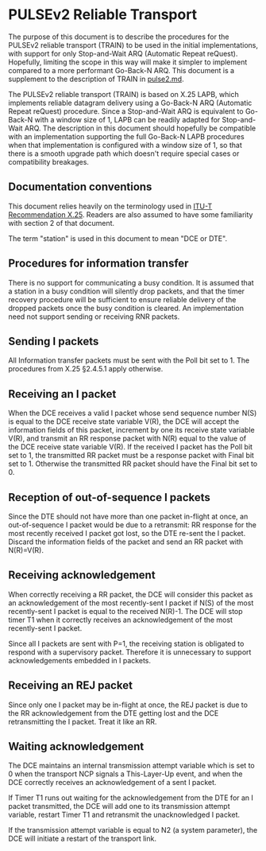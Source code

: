 PULSEv2 Reliable Transport
==========================

The purpose of this document is to describe the procedures for the PULSEv2
reliable transport (TRAIN) to be used in the initial implementations, with
support for only Stop-and-Wait ARQ (Automatic Repeat reQuest). Hopefully,
limiting the scope in this way will make it simpler to implement compared to a
more performant Go-Back-N ARQ. This document is a supplement to the description
of TRAIN in [pulse2.md](pulse2.md).

The PULSEv2 reliable transport (TRAIN) is based on X.25 LAPB, which implements
reliable datagram delivery using a Go-Back-N ARQ (Automatic Repeat reQuest)
procedure. Since a Stop-and-Wait ARQ is equivalent to Go-Back-N with a window
size of 1, LAPB can be readily adapted for Stop-and-Wait ARQ. The description in
this document should hopefully be compatible with an implementation supporting
the full Go-Back-N LAPB procedures when that implementation is configured with a
window size of 1, so that there is a smooth upgrade path which doesn't require
special cases or compatibility breakages.

Documentation conventions
-------------------------

This document relies heavily on the terminology used in [ITU-T Recommendation
X.25](https://www.itu.int/rec/T-REC-X.25-199610-I/en). Readers are also assumed
to have some familiarity with section 2 of that document.

The term "station" is used in this document to mean "DCE or DTE".

Procedures for information transfer
-----------------------------------

There is no support for communicating a busy condition. It is assumed that a
station in a busy condition will silently drop packets, and that the timer
recovery procedure will be sufficient to ensure reliable delivery of the dropped
packets once the busy condition is cleared. An implementation need not support
sending or receiving RNR packets.

Sending I packets
-----------------

All Information transfer packets must be sent with the Poll bit set to 1. The
procedures from X.25 §2.4.5.1 apply otherwise.

Receiving an I packet
---------------------

When the DCE receives a valid I packet whose send sequence number N(S) is equal
to the DCE receive state variable V(R), the DCE will accept the information
fields of this packet, increment by one its receive state variable V(R), and
transmit an RR response packet with N(R) equal to the value of the DCE receive
state variable V(R). If the received I packet has the Poll bit set to 1, the
transmitted RR packet must be a response packet with Final bit set to 1.
Otherwise the transmitted RR packet should have the Final bit set to 0.

Reception of out-of-sequence I packets
--------------------------------------

Since the DTE should not have more than one packet in-flight at once, an
out-of-sequence I packet would be due to a retransmit: RR response for the most
recently received I packet got lost, so the DTE re-sent the I packet. Discard
the information fields of the packet and send an RR packet with N(R)=V(R).

Receiving acknowledgement
-------------------------

When correctly receiving a RR packet, the DCE will consider this packet as an
acknowledgement of the most recently-sent I packet if N(S) of the most
recently-sent I packet is equal to the received N(R)-1. The DCE will stop timer
T1 when it correctly receives an acknowledgement of the most recently-sent I
packet.

Since all I packets are sent with P=1, the receiving station is obligated to
respond with a supervisory packet. Therefore it is unnecessary to support
acknowledgements embedded in I packets.

Receiving an REJ packet
-----------------------

Since only one I packet may be in-flight at once, the REJ packet is due to the
RR acknowledgement from the DTE getting lost and the DCE retransmitting the I
packet. Treat it like an RR.

Waiting acknowledgement
-----------------------

The DCE maintains an internal transmission attempt variable which is set to 0
when the transport NCP signals a This-Layer-Up event, and when the DCE correctly
receives an acknowledgement of a sent I packet.

If Timer T1 runs out waiting for the acknowledgement from the DTE for an I
packet transmitted, the DCE will add one to its transmission attempt variable,
restart Timer T1 and retransmit the unacknowledged I packet.

If the transmission attempt variable is equal to N2 (a system parameter), the
DCE will initiate a restart of the transport link.

